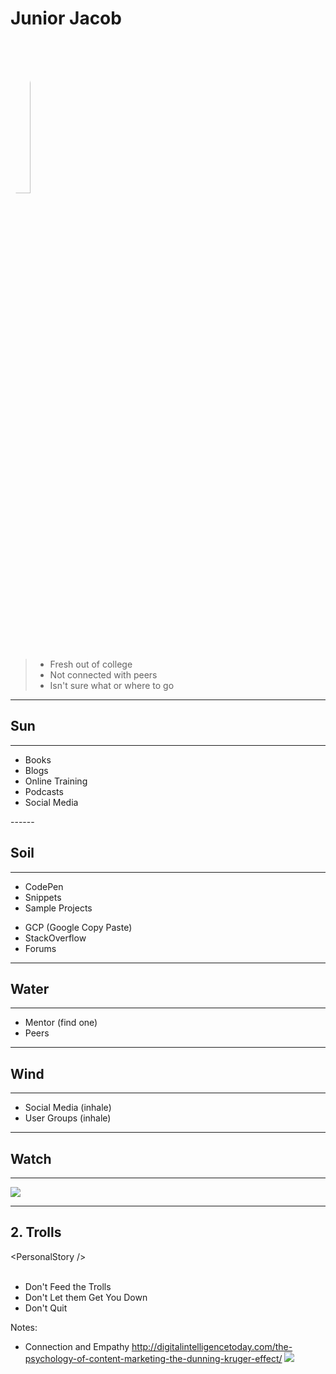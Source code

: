 # Junior Jacob
<!-- .slide: data-state="Persona-introduction Slide-blockquote" data-background="./img/computer-4.jpg" -->

<img src="./img/junior-jacob-big.jpg" style="border-radius: 50%; width: 25%;" />

> * Fresh out of college
> * Not connected with peers
> * Isn't sure what or where to go

------

## Sun
<!-- .slide: data-title="Junior Jacob" data-state="Stage-introduction title Stage--junior" data-background="./img/sun.jpg" -->

------

<!-- .slide: data-title="Junior Jacob" data-state="Slide-background title Stage--junior Status--sun" data-background="./img/sun.jpg" -->

<ul class="Pills Pills--sun">
  <li class="Pill">Books</div>
  <li class="Pill">Blogs</div>
  <li class="Pill">Online Training</div>
  <li class="Pill">Podcasts</div>
  <li class="Pill">Social Media</div>
</ul>
------

## Soil
<!-- .slide: data-title="Junior Jacob" data-state="Stage-introduction title Stage--junior Status--soil" data-background="./img/soil.jpg" -->

------

<!-- .slide: data-title="Junior Jacob" data-state="Slide-background title Stage--junior Status--soil" data-background="./img/soil.jpg" -->

<ul class="Pills Pills--soil">
  <li class="Pill fragment">CodePen</div>
  <li class="Pill fragment">Snippets</div>
  <li class="Pill fragment">Sample Projects</div>
</ul>

<ul class="Pills Pills--error">
  <li class="Pill fragment">GCP (Google Copy Paste)</div>
  <li class="Pill fragment">StackOverflow</div>
  <li class="Pill fragment">Forums</div>
</ul>

------

## Water
<!-- .slide: data-title="Junior Jacob" data-state="Stage-introduction title Stage--junior Status--water" data-background="./img/water.jpg" -->

------

<!-- .slide: data-title="Junior Jacob" data-state="Slide-background title Stage--junior Status--water" data-background="./img/water.jpg" -->

<ul class="Pills Pills--water">
  <li class="Pill fragment">Mentor (find one)</div>
  <li class="Pill fragment">Peers</div>
</ul>

------

## Wind
<!-- .slide: data-title="Junior Jacob" data-state="Stage-introduction title Stage--junior Status--wind" data-background="./img/wind.jpg" -->

------

<!-- .slide: data-title="Junior Jacob" data-state="title Stage--junior Status--wind" data-background="./img/wind.jpg" -->

<ul class="Pills Pills--wind">
  <li class="Pill fragment">Social Media (inhale)</div>
  <li class="Pill fragment">User Groups (inhale)</div>
</ul>

------

## Watch
<!-- .slide: data-title="Junior Jacob" data-state="Stage-introduction title Stage--junior Status--warning" data-background="./img/watch.jpg" -->

------

<!-- .slide: data-title="Junior Jacob" data-state="Slide-background title Stage--junior Status--warning" data-background="./img/watch.jpg" -->

![](./img/dunning-kruger-effect-wide.png)

------

## 2. Trolls
<!-- .slide: data-title="Junior Jacob" data-state="Slide-background Slide-title Slide-body title Stage--junior Status--warning" data-background="./img/watch.jpg" -->

<div class="Slide-body">
  <div class="fragment">&lt;PersonalStory /&gt;</div>
  <br />
  <ul>
    <li class="fragment">Don't Feed the Trolls</li>
    <li class="fragment">Don't Let them Get You Down</li>
    <li class="fragment">Don't Quit</li>
  </ul>
</div>

Notes:

* Connection and Empathy
http://digitalintelligencetoday.com/the-psychology-of-content-marketing-the-dunning-kruger-effect/
![](./img/junior-warning.gif)

